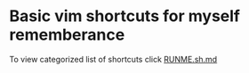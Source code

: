 Basic vim shortcuts for myself rememberance
=

To view categorized list of shortcuts click [RUNME.sh.md](RUNME.sh.md)

